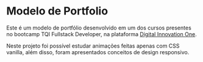 # Modelo de Portfolio

Este é um modelo de portfólio desenvolvido em um dos cursos presentes no bootcamp TQI Fullstack Developer, na plataforma [Digital Innovation One](https://www.dio.me/).

Neste projeto foi possível estudar animações feitas apenas com CSS vanilla, além disso, foram apresentados conceitos de design responsivo.